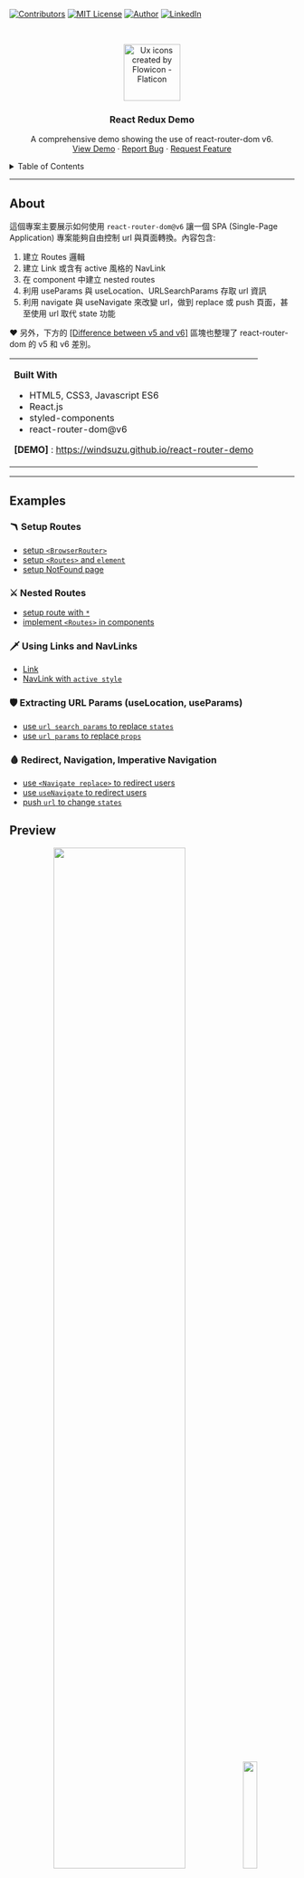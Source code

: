 <!--
*** Thanks for checking out the react-router-demo. If you have a suggestion
*** that would make this better, please fork the repo and create a pull request
*** or simply open an issue with the tag "enhancement".
*** Thanks again! Now go create something AMAZING! :D
***
*** To avoid retyping too much info. Do a search and replace for the following:
*** github_username (that is "windsuzu"), repo_name (that is "react-router-demo"), project_title, project_description
-->

<!-- [![Issues][issues-shield]][issues-url] -->
<!-- [![PR Welcome][pr-welcome-shield]](#contributing) -->
[![Contributors][contributors-shield]][contributors-url]
[![MIT License][license-shield]][license-url]
[![Author][author-shield]][author-url]
[![LinkedIn][linkedin-shield]][linkedin-url]

<!-- PROJECT LOGO -->
<br />
<p align="center">
  <a href="https://windsuzu.github.io/react-router-demo">
    <img src="public/logo.png" alt="Ux icons created by Flowicon - Flaticon" height="100">
  </a>

  <h3 align="center">React Redux Demo</h3>

  <p align="center">
    A comprehensive demo showing the use of react-router-dom v6.
    <br />
    <a href="https://windsuzu.github.io/react-router-demo">View Demo</a>
    ·
    <a href="https://github.com/windsuzu/react-router-demo/issues">Report Bug</a>
    ·
    <a href="https://github.com/windsuzu/react-router-demo/issues">Request Feature</a>
  </p>
</p>

<details>
<summary>Table of Contents</summary>

* [About](#about)
* [Examples](#examples)
  * [🪃 Setup Routes](#-setup-routes)
  * [⚔️ Nested Routes](#️-nested-routes)
  * [🗡️ Using Links and NavLinks](#️-using-links-and-navlinks)
  * [🛡️ Extracting URL Params (useLocation, useParams)](#️-extracting-url-params-uselocation-useparams)
  * [🩸 Redirect, Navigation, Imperative Navigation](#-redirect-navigation-imperative-navigation)
* [Preview](#preview)
* [Difference between v5 and v6](#difference-between-v5-and-v6)
  * [❤️ Browser Router](#️-browser-router)
  * [❤️ Routes and Route Components](#️-routes-and-route-components)
  * [❤️ Display Subroute](#️-display-subroute)
  * [❤️ NavLink Active Status](#️-navlink-active-status)
  * [❤️ useParams](#️-useparams)
  * [❤️ Redirect => Navigate](#️-redirect--navigate)
  * [❤️ Route inside Components](#️-route-inside-components)
  * [🎆 Outlet (v6 only)](#-outlet-v6-only)
  * [❤️ Imperative Navigation](#️-imperative-navigation)
* [License](#license)
* [Contact](#contact)
* [Acknowledgements](#acknowledgements)

</details>

---

<!-- ABOUT THE PROJECT -->
## About

這個專案主要展示如何使用 `react-router-dom@v6` 讓一個 SPA (Single-Page Application) 專案能夠自由控制 url 與頁面轉換。內容包含: 

1. 建立 Routes 邏輯
2. 建立 Link 或含有 active 風格的 NavLink
3. 在 component 中建立 nested routes 
4. 利用 useParams 與 useLocation、URLSearchParams 存取 url 資訊
5. 利用 navigate 與 useNavigate 來改變 url，做到 replace 或 push 頁面，甚至使用 url 取代 state 功能

❤️ 另外，下方的 [[Difference between v5 and v6]](#difference-between-v5-and-v6) 區塊也整理了 react-router-dom 的 v5 和 v6 差別。

<table>
<tr>
<td>

**Built With**

* HTML5, CSS3, Javascript ES6
* React.js
* styled-components
* react-router-dom@v6

**[DEMO]** : https://windsuzu.github.io/react-router-demo

</td>
</tr>
</table>

---

## Examples

### 🪃 Setup Routes

* [setup `<BrowserRouter>`](https://github.com/windsuzu/react-router-demo/blob/main/src/index.js#L8-L10)
* [setup `<Routes>` and `element`](https://github.com/windsuzu/react-router-demo/blob/main/src/App.js#L11-L17)
* [setup NotFound page](https://github.com/windsuzu/react-router-demo/blob/main/src/App.js#L16)

### ⚔️ Nested Routes

* [setup route with `*`](https://github.com/windsuzu/react-router-demo/blob/main/src/App.js#L14)
* [implement `<Routes>` in components](https://github.com/windsuzu/react-router-demo/blob/main/src/pages/QuoteDetail.js#L41-L53)

### 🗡️ Using Links and NavLinks

* [Link](https://github.com/windsuzu/react-router-demo/blob/main/src/components/quotes/QuoteItem.js#L63-L65)
* [NavLink with `active style`](https://github.com/windsuzu/react-router-demo/blob/main/src/components/layout/MainNavigation.js#L57-L62)

### 🛡️ Extracting URL Params (useLocation, useParams)

* [use `url search params` to replace `states`](https://github.com/windsuzu/react-router-demo/blob/main/src/components/quotes/QuoteList.js#L33-L40)
* [use `url params` to replace `props`](https://github.com/windsuzu/react-router-demo/blob/main/src/pages/QuoteDetail.js#L17-L21)

### 🩸 Redirect, Navigation, Imperative Navigation

* [use `<Navigate replace>` to redirect users](https://github.com/windsuzu/react-router-demo/blob/main/src/App.js#L12)
* [use `useNavigate` to redirect users](https://github.com/windsuzu/react-router-demo/blob/main/src/pages/NewQuote.js#L9-L15)
* [push `url` to change `states`](https://github.com/windsuzu/react-router-demo/blob/main/src/components/quotes/QuoteList.js#L42-L44)

## Preview


<p align="center">
  <img src="images/screenshots/web-1.png" width=68%>
  <img src="images/screenshots/phone-1.png" width=22%>
  <img src="images/screenshots/web-2.png" width=68%>
  <img src="images/screenshots/phone-2.png" width=22%>
  <img src="images/screenshots/web-3.png" width=68%>
  <img src="images/screenshots/phone-3.png" width=22%>
</p>

---

## Difference between v5 and v6

### ❤️ Browser Router
<img src="images/browser_router.png" height=150px>

### ❤️ Routes and Route Components
<img src="images/routes_route.png" height=250px>

### ❤️ Display Subroute
<img src="images/exact.png" height=200px>

### ❤️ NavLink Active Status
<img src="images/nav_link.png" height=220px>

### ❤️ useParams
<img src="images/use_params.png" height=120px>

### ❤️ Redirect => Navigate
<img src="images/redirect_navigate.png" height=180px>

### ❤️ Route inside Components
<img src="images/route_in_component_v5.png" width=42%>
<img src="images/route_in_component_v6.png" width=48%>

### 🎆 Outlet (v6 only)
<img src="images/outlet.png" height=250px>

### ❤️ Imperative Navigation
<img src="images/navigate.png" height=250px>

## License

Distributed under the MIT License. See [LICENSE](https://github.com/windsuzu/react-router-demo/blob/main/LICENSE) for more information.

## Contact

Reach out to the maintainer at one of the following places:

* [GitHub discussions](https://github.com/windsuzu/react-router-demo/discussions)
* The email which is located [in GitHub profile](https://github.com/windsuzu)

## Acknowledgements

* [Maximilian Schwarzmüller](https://www.udemy.com/user/maximilian-schwarzmuller/)

[contributors-shield]: https://img.shields.io/github/contributors/windsuzu/react-router-demo.svg?style=for-the-badge
[contributors-url]: https://github.com/windsuzu/react-router-demo/graphs/contributors
[issues-shield]: https://img.shields.io/github/issues/windsuzu/react-router-demo.svg?style=for-the-badge
[issues-url]: https://github.com/windsuzu/react-router-demo/issues
[license-shield]: https://img.shields.io/github/license/windsuzu/react-router-demo.svg?style=for-the-badge&label=license
[license-url]: https://github.com/windsuzu/react-router-demo/blob/main/LICENSE
[linkedin-shield]: https://img.shields.io/badge/-LinkedIn-black.svg?style=for-the-badge&logo=linkedin&colorB=555
[linkedin-url]: https://linkedin.com/in/windsuzu
[pr-welcome-shield]: https://shields.io/badge/PRs-Welcome-ff69b4?style=for-the-badge
[author-shield]: https://shields.io/badge/Made_with_%E2%9D%A4_by-windsuzu-F4A92F?style=for-the-badge
[author-url]: https://github.com/windsuzu
